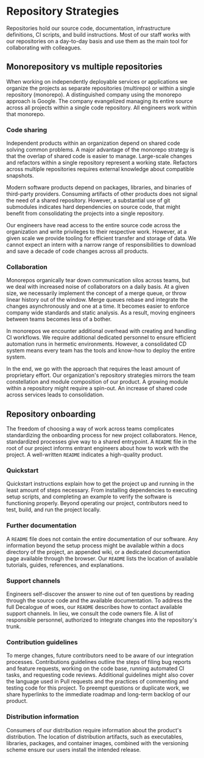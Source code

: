 # Repository Strategies

Repositories hold our source code, documentation, infrastructure definitions, CI scripts, and build instructions. Most of our staff works with our repositories on a day-to-day basis and use them as the main tool for collaborating with colleagues.

## Monorepository vs multiple repositories

When working on independently deployable services or applications we organize the projects as separate repositories (multirepo) or within a single repository (monorepo). A distinguished company using the monorepo approach is Google. The company evangelized managing its entire source across all projects within a single code repository. All engineers work within that monorepo.

### Code sharing

Independent products within an organization depend on shared code solving common problems. A major advantage of the monorepo strategy is that the overlap of shared code is easier to manage. Large-scale changes and refactors within a single repository represent a working state. Refactors across multiple repositories requires external knowledge about compatible snapshots.

Modern software products depend on packages, libraries, and binaries of third-party providers. Consuming artifacts of other products does not signal the need of a shared repository. However, a substantial use of git submodules indicates hard dependencies on source code, that might benefit from consolidating the projects into a single repository.

Our engineers have read access to the entire source code across the organization and write privileges to their respective work. However, at a given scale we provide tooling for efficient transfer and storage of data. We cannot expect an intern with a narrow range of responsibilities to download and save a decade of code changes across all products.

### Collaboration

Monorepos organically tear down communication silos across teams, but we deal with increased noise of collaborators on a daily basis. At a given size, we necessarily implement the concept of a merge queue, or throw linear history out of the window. Merge queues rebase and integrate the changes asynchronously and one at a time. It becomes easier to enforce company wide standards and static analysis. As a result, moving engineers between teams becomes less of a bother.

In monorepos we encounter additional overhead with creating and handling CI workflows. We require additional dedicated personnel to ensure efficient automation runs in hermetic environments. However, a consolidated CD system means every team has the tools and know-how to deploy the entire system.

In the end, we go with the approach that requires the least amount of proprietary effort. Our organization's repository strategies mirrors the team constellation and module composition of our product. A growing module within a repository might require a spin-out. An increase of shared code across services leads to consolidation.

## Repository onboarding

The freedom of choosing a way of work across teams complicates standardizing the onboarding process for new project collaborators. Hence, standardized processes give way to a shared entrypoint. A `README` file in the root of our project informs entrant engineers about how to work with the project. A well-written `README` indicates a high-quality product.

### Quickstart

Quickstart instructions explain how to get the project up and running in the least amount of steps necessary. From installing dependencies to executing setup scripts, and completing an example to verify the software is functioning properly. Beyond operating our project, contributors need to test, build, and run the project locally.

### Further documentation

A `README` file does not contain the entire documentation of our software. Any information beyond the setup process might be available within a docs directory of the project, an appended wiki, or a dedicated documentation page available through the browser. Our `README` lists the location of available tutorials, guides, references, and explanations.

### Support channels

Engineers self-discover the answer to nine out of ten questions by reading through the source code and the available documentation. To address the full Decalogue of woes, our `README` describes how to contact available support channels. In lieu, we consult the code owners file. A list of responsible personnel, authorized to integrate changes into the repository's trunk.

### Contribution guidelines

To merge changes, future contributors need to be aware of our integration processes. Contributions guidelines outline the steps of filing bug reports and feature requests, working on the code base, running automated CI tasks, and requesting code reviews. Additional guidelines might also cover the language used in Pull requests and the practices of commenting and testing code for this project. To preempt questions or duplicate work, we share hyperlinks to the immediate roadmap and long-term backlog of our product.

### Distribution information

Consumers of our distribution require information about the product's distribution. The location of distribution artifacts, such as executables, libraries, packages, and container images, combined with the versioning scheme ensure our users install the intended release.
